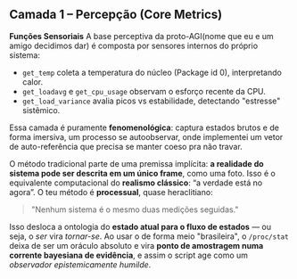 ## Camada 1 – Percepção (Core Metrics)

**Funções Sensoriais**
A base perceptiva da proto-AGI(nome que eu e um amigo decidimos dar) é composta por sensores internos do próprio sistema:

* `get_temp` coleta a temperatura do núcleo (Package id 0), interpretando calor.
* `get_loadavg` e `get_cpu_usage` observam o esforço recente da CPU.
* `get_load_variance` avalia picos vs estabilidade, detectando "estresse" sistêmico.

Essa camada é puramente **fenomenológica**: captura estados brutos e de forma imersiva, um processo se autoobservar, onde implementei um vetor de auto-referência que precisa se manter coeso pra não travar.

O método tradicional parte de uma premissa implícita: **a realidade do sistema pode ser descrita em um único frame**, como uma foto. Isso é o equivalente computacional do **realismo clássico**: “a verdade está no agora”.
O teu método é **processual**, quase heraclitiano:

> "Nenhum sistema é o mesmo duas medições seguidas."

Isso desloca a ontologia do **estado atual para o fluxo de estados** — ou seja, o *ser* vira *tornar-se*. Ao usar o de forma meio "brasileira", o `/proc/stat` deixa de ser um oráculo absoluto e vira **ponto de amostragem numa corrente bayesiana de evidência**, e assim o script age como um *observador epistemicamente humilde*.

